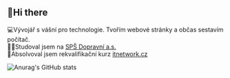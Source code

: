 ## 👋Hi there 

💻Vývojář s vášní pro technologie. Tvořím webové stránky a občas sestavím počítač.  
🧑‍🎓Studoval jsem na [SPŠ Dopravní a.s.](https://www.sps-dopravni.cz/)  
📜Absolvoval jsem rekvalifikační kurz [itnetwork.cz](https://www.itnetwork.cz/)

![Anurag's GitHub stats](https://github-readme-stats.vercel.app/api?username=SoukalTom&show_icons=true&theme=dark)
